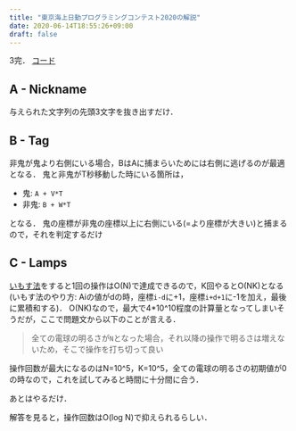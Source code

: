 ```yaml
---
title: "東京海上日動プログラミングコンテスト2020の解説"
date: 2020-06-14T18:55:26+09:00
draft: false
---
```


3完．
[コード](https://github.com/t45k/kyopuro/tree/master/AtCoder/other/tokiomarine2020)

## A - Nickname
与えられた文字列の先頭3文字を抜き出すだけ．

## B - Tag
非鬼が鬼より右側にいる場合，BはAに捕まらいためには右側に逃げるのが最適となる．
鬼と非鬼がT秒移動した時にいる箇所は，

- 鬼: `A + V*T`
- 非鬼: `B + W*T`

となる．
鬼の座標が非鬼の座標以上に右側にいる(=より座標が大きい)と捕まるので，それを判定するだけ

## C - Lamps
[いもす法](https://imoz.jp/algorithms/imos_method.html)をすると1回の操作はO(N)で達成できるので，K回やるとO(NK)となる(いもす法のやり方: Aiの値がdの時，座標`i-d`に+1，座標`i+d+1`に-1を加え，最後に累積和する)．
O(NK)なので，最大で4*10^10程度の計算量となってしまいそうだが，ここで問題文から以下のことが言える．
> 全ての電球の明るさが`N`となった場合，それ以降の操作で明るさは増えないため，そこで操作を打ち切って良い

操作回数が最大になるのはN=10^5，K=10^5，全ての電球の明るさの初期値が0の時なので，これを試してみると時間に十分間に合う．

あとはやるだけ．

解答を見ると，操作回数はO(log N)で抑えられるらしい．

